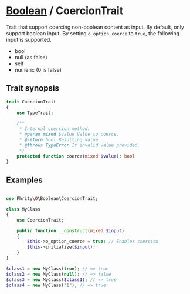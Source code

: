 # [Boolean](../Boolean.md) / CoercionTrait

Trait that support coercing non-boolean content as input.
By default, only support boolean input. By setting `o_option_coerce` to `true`, the following input is supported.

* bool
* null (as false)
* self
* numeric (0 is false)

## Trait synopsis

```php
trait CoercionTrait
{
    use TypeTrait;

    /**
     * Internal coercion method.
     * @param mixed $value Value to coerce.
     * @return bool Resulting value.
     * @throws TypeError If invalid value provided.
     */
    protected function coerce(mixed $value): bool
}
```

## Examples

```php

use Phrity\O\Boolean\CoercionTrait;

class MyClass
{
    use CoercionTrait;

    public function __construct(mixed $input)
    {
        $this->o_option_coerce = true; // Enables coercion
        $this->initialize($input);
    }
}

$class1 = new MyClass(true); // => true
$class2 = new MyClass(null); // => false
$class3 = new MyClass($class1); // => true
$class4 = new MyClass("1"); // => true
```
